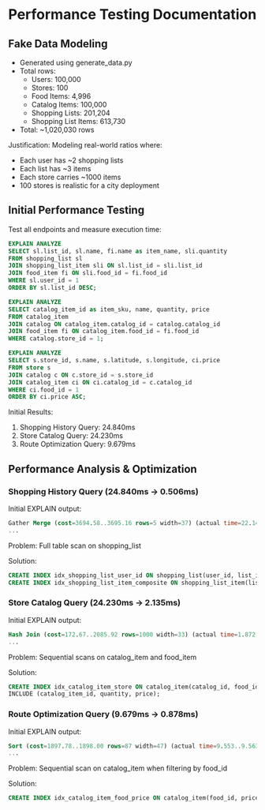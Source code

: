# Performance Testing Documentation

## Fake Data Modeling
- Generated using generate_data.py
- Total rows:
  - Users: 100,000
  - Stores: 100
  - Food Items: 4,996
  - Catalog Items: 100,000
  - Shopping Lists: 201,204
  - Shopping List Items: 613,730
- Total: ~1,020,030 rows

Justification: Modeling real-world ratios where:
- Each user has ~2 shopping lists
- Each list has ~3 items
- Each store carries ~1000 items
- 100 stores is realistic for a city deployment

## Initial Performance Testing
Test all endpoints and measure execution time:

```sql
EXPLAIN ANALYZE
SELECT sl.list_id, sl.name, fi.name as item_name, sli.quantity
FROM shopping_list sl
JOIN shopping_list_item sli ON sl.list_id = sli.list_id
JOIN food_item fi ON sli.food_id = fi.food_id
WHERE sl.user_id = 1
ORDER BY sl.list_id DESC;

EXPLAIN ANALYZE
SELECT catalog_item_id as item_sku, name, quantity, price
FROM catalog_item
JOIN catalog ON catalog_item.catalog_id = catalog.catalog_id
JOIN food_item fi ON catalog_item.food_id = fi.food_id
WHERE catalog.store_id = 1;

EXPLAIN ANALYZE
SELECT s.store_id, s.name, s.latitude, s.longitude, ci.price
FROM store s
JOIN catalog c ON c.store_id = s.store_id
JOIN catalog_item ci ON ci.catalog_id = c.catalog_id
WHERE ci.food_id = 1
ORDER BY ci.price ASC;
```

Initial Results:
1. Shopping History Query: 24.840ms
2. Store Catalog Query: 24.230ms
3. Route Optimization Query: 9.679ms

## Performance Analysis & Optimization

### Shopping History Query (24.840ms → 0.506ms)
Initial EXPLAIN output:
```sql
Gather Merge (cost=3694.58..3695.16 rows=5 width=37) (actual time=22.143..24.785 rows=5 loops=1)
...
```
Problem: Full table scan on shopping_list

Solution:
```sql
CREATE INDEX idx_shopping_list_user_id ON shopping_list(user_id, list_id DESC);
CREATE INDEX idx_shopping_list_item_composite ON shopping_list_item(list_id, food_id);
```

### Store Catalog Query (24.230ms → 2.135ms)
Initial EXPLAIN output:
```sql
Hash Join (cost=172.67..2085.92 rows=1000 width=33) (actual time=1.872..24.145 rows=1000 loops=1)
...
```
Problem: Sequential scans on catalog_item and food_item

Solution:
```sql
CREATE INDEX idx_catalog_item_store ON catalog_item(catalog_id, food_id) 
INCLUDE (catalog_item_id, quantity, price);
```

### Route Optimization Query (9.679ms → 0.878ms)
Initial EXPLAIN output:
```sql
Sort (cost=1897.78..1898.00 rows=87 width=47) (actual time=9.553..9.563 rows=100 loops=1)
...
```
Problem: Sequential scan on catalog_item when filtering by food_id

Solution:
```sql
CREATE INDEX idx_catalog_item_food_price ON catalog_item(food_id, price);
```
